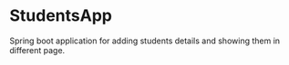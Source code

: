 # StudentsApp
Spring boot application for adding students details and showing them in different page.
